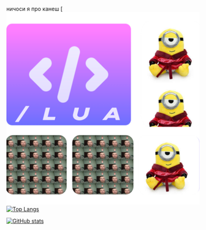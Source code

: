 ничоси я про канеш
[![me](https://raw.githubusercontent.com/DeltaDeluxed/DeltaDeluxed/main/20230526_010255.png)
[![Top Langs](https://github-readme-stats.vercel.app/api/top-langs/?username=xensidenbts&show_icons=true&theme=dracula&border_radius=10&hide_border=true&hide_title=true&langs_count=3&layout=compact)](https://github.com/DeltaDeluxed)

[![GitHub stats](https://github-readme-stats.vercel.app/api?username=xensidenbts&count_private=true&show_icons=true&theme=dracula&border_radius=10&hide_border=true&hide_title=true)](https://github.com/DeltaDeluxed)
